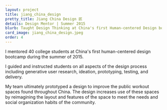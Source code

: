 ```yaml
---
layout: project
title: jiang_china_design
pretty_title: Jiang China Design 匠
details: Design Mentor | Summer 2015
blurb: Taught Design Thinking at China's first Human-centered Design bootcamp.
card_image: jiang_china_design.jpeg
order: 4
---
```



<p>I mentored 40 college students at China's first human-centered design bootcamp during the summer of 2015.</p>

<p>I guided and instructed students on all aspects of the design process including generative user research, ideation, prototyping, testing, and delivery.</p>

<p>My team ultimately prototyped a design to improve the public workout spaces found throughout China. The design increases use of these spaces by reimagining the layout and features of the space to meet the needs and social organization habits of the community.</p>